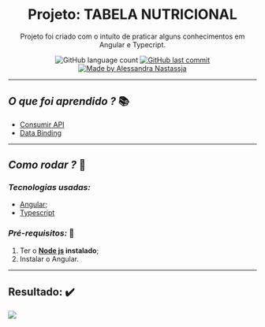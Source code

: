 <h1 align="center">
  Projeto: TABELA NUTRICIONAL
</h1>
<p align="center">
Projeto foi criado com o intuíto de praticar alguns conhecimentos em Angular e Typecript. </p>
<p align="center">
  <img alt="GitHub language count" src="https://img.shields.io/github/repo-size/Alessandra-Nastassja/PROJECT-TABELA-NUTRICIONAL?color=%239175db">
  <a href="https://github.com/Alessandra-Nastassja/PROJECT-TABELA-NUTRICIONAL/commits/master">
    <img alt="GitHub last commit" src="https://img.shields.io/github/last-commit/Alessandra-Nastassja/PROJECT-TABELA-NUTRICIONAL?color=%239175db">
  </a>
  <a href="https://www.linkedin.com/in/alessandra-nastassja/">
    <img alt="Made by Alessandra Nastassja" src="https://img.shields.io/badge/made%20by-AlessandraNastassja-%239175db">
  </a>
</p>

******
## *O que foi aprendido ?* 📚

- [Consumir API](https://taco-food-api.herokuapp.com/)
- [Data Binding]()

******
## *Como rodar ?* 🚀
### *Tecnologias usadas:*
- [Angular]();
- [Typescript]()

###  *Pré-requisitos:* 📌
1. Ter o **[Node js](https://nodejs.org/en/) instalado**;
2. Instalar o Angular.

******
## Resultado: :heavy_check_mark:
![](https://user-images.githubusercontent.com/27302446/81488378-49159400-923e-11ea-983c-25ea7b0cbc18.png)

